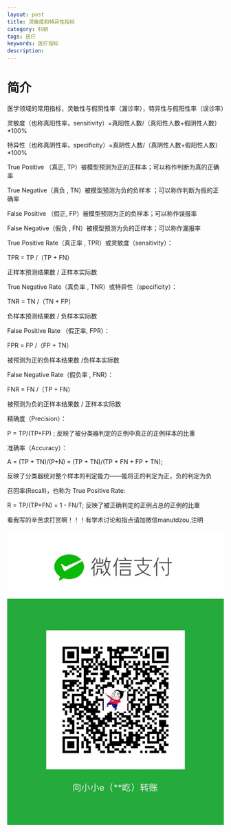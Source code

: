 ```yaml
---
layout: post
title: 灵敏度和特异性指标
category: 科研
tags: 医疗
keywords: 医疗指标
description:
---
```


# 简介

医学领域的常用指标，灵敏性与假阴性率（漏诊率），特异性与假阳性率（误诊率）

灵敏度（也称真阳性率，sensitivity）=真阳性人数/（真阳性人数+假阴性人数）*100%

特异性（也称真阴性率，specificity）=真阴性人数/（真阴性人数+假阳性人数）*100%

True Positive （真正, TP）被模型预测为正的正样本；可以称作判断为真的正确率

True Negative（真负 , TN）被模型预测为负的负样本 ；可以称作判断为假的正确率

False Positive （假正, FP）被模型预测为正的负样本；可以称作误报率

False Negative（假负 , FN）被模型预测为负的正样本；可以称作漏报率

True Positive Rate（真正率 , TPR）或灵敏度（sensitivity）： 

TPR = TP /（TP + FN）

正样本预测结果数 / 正样本实际数

True Negative Rate（真负率 , TNR）或特异性（specificity）：
 
TNR = TN /（TN + FP）
 
负样本预测结果数 / 负样本实际数

False Positive Rate （假正率, FPR）：
 
FPR = FP /（FP + TN）

被预测为正的负样本结果数 /负样本实际数

False Negative Rate（假负率 , FNR）：

FNR = FN /（TP + FN） 

被预测为负的正样本结果数 / 正样本实际数

精确度（Precision）： 

P = TP/(TP+FP) ; 反映了被分类器判定的正例中真正的正例样本的比重

准确率（Accuracy）：

A = (TP + TN)/(P+N) = (TP + TN)/(TP + FN + FP + TN);

反映了分类器统对整个样本的判定能力——能将正的判定为正，负的判定为负

召回率(Recall)，也称为 True Positive Rate: 

R = TP/(TP+FN) = 1 - FN/T; 反映了被正确判定的正例占总的正例的比重

看我写的辛苦求打赏啊！！！有学术讨论和指点请加微信manutdzou,注明

![20](/public/img/pay.jpg)